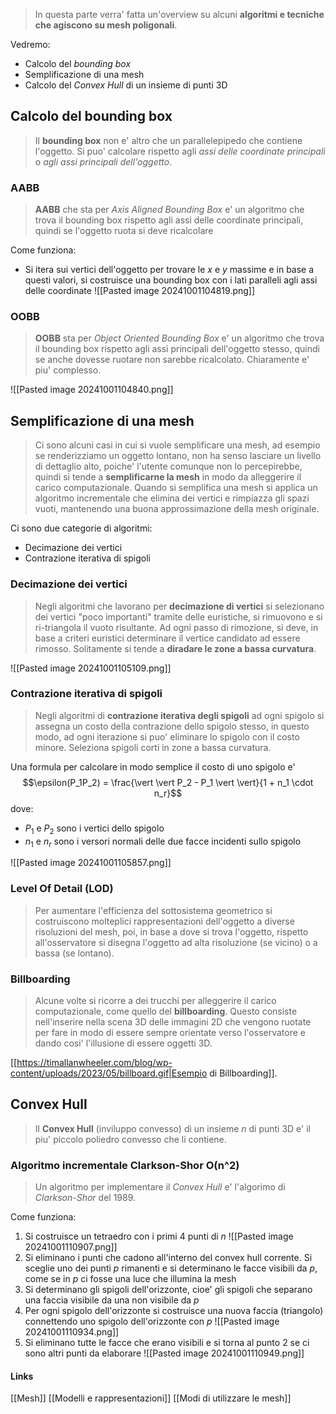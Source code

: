 >In questa parte verra' fatta un'overview su alcuni **algoritmi e tecniche che agiscono su mesh poligonali**.

Vedremo:
- Calcolo del *bounding box*
- Semplificazione di una mesh
- Calcolo del *Convex Hull* di un insieme di punti 3D

## Calcolo del bounding box
>Il **bounding box** non e' altro che un parallelepipedo che contiene l'oggetto. Si puo' calcolare rispetto agli *assi delle coordinate principali* o *agli assi principali dell'oggetto*.

### AABB
>**AABB** che sta per *Axis Aligned Bounding Box* e' un algoritmo che trova il bounding box rispetto agli assi delle coordinate principali, quindi se l'oggetto ruota si deve ricalcolare

Come funziona:
- Si itera sui vertici dell'oggetto per trovare le *x* e *y* massime e in base a questi valori, si costruisce una bounding box con i lati paralleli agli assi delle coordinate
![[Pasted image 20241001104819.png]]

### OOBB
>**OOBB** sta per *Object Oriented Bounding Box* e' un algoritmo che trova il bounding box rispetto agli assi principali dell'oggetto stesso, quindi se anche dovesse ruotare non sarebbe ricalcolato.
>Chiaramente e' piu' complesso.

![[Pasted image 20241001104840.png]]
## Semplificazione di una mesh
>Ci sono alcuni casi in cui si vuole semplificare una mesh, ad esempio se renderizziamo un oggetto lontano, non ha senso lasciare un livello di dettaglio alto, poiche' l'utente comunque non lo percepirebbe, quindi si tende a **semplificarne la mesh** in modo da alleggerire il carico computazionale. Quando si semplifica una mesh si applica un algoritmo incrementale che elimina dei vertici e rimpiazza gli spazi vuoti, mantenendo una buona approssimazione della mesh originale.

Ci sono due categorie di algoritmi:
- Decimazione dei vertici
- Contrazione iterativa di spigoli

### Decimazione dei vertici
>Negli algoritmi che lavorano per **decimazione di vertici** si selezionano dei vertici "poco importanti" tramite delle euristiche, si rimuovono e si ri-triangola il vuoto risultante. Ad ogni passo di rimozione, si deve, in base a criteri euristici determinare il vertice candidato ad essere rimosso. Solitamente si tende a **diradare le zone a bassa curvatura**.

![[Pasted image 20241001105109.png]]

### Contrazione iterativa di spigoli
>Negli algoritmi di **contrazione iterativa degli spigoli** ad ogni spigolo si assegna un costo della contrazione dello spigolo stesso, in questo modo, ad ogni iterazione si puo' eliminare lo spigolo con il costo minore. Seleziona spigoli corti in zone a bassa curvatura.

Una formula per calcolare in modo semplice il costo di uno spigolo e'
$$\epsilon(P_1P_2) = \frac{\vert \vert P_2 - P_1 \vert \vert}{1 + n_1 \cdot n_r}$$
dove:
- $P_1$ e $P_2$ sono i vertici dello spigolo
- $n_1$ e $n_r$ sono i versori normali delle due facce incidenti sullo spigolo

![[Pasted image 20241001105857.png]]


### Level Of Detail (LOD)
>Per aumentare l'efficienza del sottosistema geometrico si costruiscono molteplici rappresentazioni dell'oggetto a diverse risoluzioni del mesh, poi, in base a dove si trova l'oggetto, rispetto all'osservatore si disegna l'oggetto ad alta risoluzione (se vicino) o a bassa (se lontano).

### Billboarding
>Alcune volte si ricorre a dei trucchi per alleggerire il carico computazionale, come quello del **billboarding**. Questo consiste nell'inserire nella scena 3D delle immagini 2D che vengono ruotate per fare in modo di essere sempre orientate verso l'osservatore e dando cosi' l'illusione di essere oggetti 3D.

[[https://timallanwheeler.com/blog/wp-content/uploads/2023/05/billboard.gif|Esempio di Billboarding]].

## Convex Hull
>Il **Convex Hull** (inviluppo convesso) di un insieme $n$ di punti 3D e' il piu' piccolo poliedro convesso che li contiene.

### Algoritmo incrementale Clarkson-Shor O(n^2)
>Un algoritmo per implementare il *Convex Hull* e' l'algorimo di *Clarkson-Shor* del 1989.

Come funziona:
1. Si costruisce un tetraedro con i primi 4 punti di $n$
![[Pasted image 20241001110907.png]]
2. Si eliminano i punti che cadono all'interno del convex hull corrente. Si sceglie uno dei punti $p$ rimanenti e si determinano le facce visibili da $p$, come se in $p$ ci fosse una luce che illumina la mesh
3. Si determinano gli spigoli dell'orizzonte, cioe' gli spigoli che separano una faccia visibile da una non visibile da $p$
4. Per ogni spigolo dell'orizzonte si costruisce una nuova faccia (triangolo) connettendo uno spigolo dell'orizzonte con $p$
![[Pasted image 20241001110934.png]]
5. Si eliminano tutte le facce che erano visibili e si torna al punto 2 se ci sono altri punti da elaborare
![[Pasted image 20241001110949.png]]

#### Links

[[Mesh]]
[[Modelli e rappresentazioni]]
[[Modi di utilizzare le mesh]]

